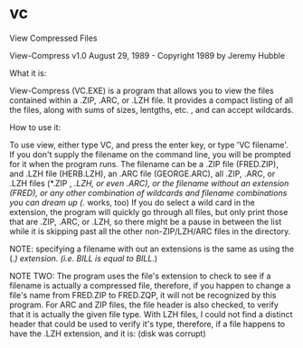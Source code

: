 # vc
View Compressed Files

View-Compress v1.0  August 29, 1989  -  Copyright 1989 by Jeremy Hubble 


What it is: 

View-Compress (VC.EXE) is a program that allows you to view the files contained 
within a .ZIP, .ARC,  or .LZH file.  It provides a compact listing of all the 
files, along with sums of sizes, lentgths, etc. , and can accept wildcards. 

How to use it: 

To use view, either type VC, and press the enter key, or type 'VC filename'. 
If you don't supply the filename on the command line, you will be prompted for 
it when the program runs.  The filename can be a .ZIP file (FRED.ZIP), and .LZH 
file (HERB.LZH), an .ARC file (GEORGE.ARC), all .ZIP, .ARC, or .LZH files 
(*.ZIP , *.LZH, or even *.ARC), or the filename without an extension (FRED), 
or any other combination of wildcards and filename combinations you can 
dream up (*.* works, too)  If you do select a wild card in the extension, the 
program will quickly go through all files, but only print those that are .ZIP, 
.ARC, or .LZH, so there might be a pause in between the list while it is 
skipping past all the other non-ZIP/LZH/ARC files in the directory. 

NOTE:  specifying a filename with out an extensions is the same as using the 
(.*) extension. (i.e. BILL is equal to BILL.*) 

NOTE TWO:  The program uses the file's extension to check to see if a filename 
is actually a compressed file, therefore, if you happen to change a file's name 
from FRED.ZIP to FRED.ZQP, it will not be recognized by this program.  For ARC 
and ZIP files, the file header is also checked, to verify that it is actually 
the given file type.  With LZH files, I could not find a distinct header that 
could be used to verify it's type, therefore, if a file happens to have the .LZH 
extension, and  it is: 
(disk was corrupt)
